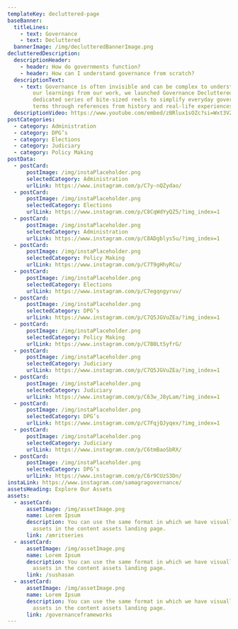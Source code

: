 ```yaml
---
templateKey: decluttered-page
baseBanner:
  titleLines:
    - text: Governance
    - text: Decluttered
  bannerImage: /img/declutteredBannerImage.png
declutteredDescription:
  descriptionHeader:
    - header: How do governments function?
    - header: How can I understand governance from scratch?
  descriptionText:
    - text: Governance is often invisible and can be complex to understand. Leveraging
        our learnings from our work, we launched Governance Decluttered, a
        dedicated series of bite-sized reels to simplify everyday governance
        terms through references from history and real-life experiences.
  descriptionVideo: https://www.youtube.com/embed/zBRlux1sOZc?si=Wxt3VZk_my6ulh8K
postCategories:
  - category: Administration
  - category: DPG’s
  - category: Elections
  - category: Judiciary
  - category: Policy Making
postData:
  - postCard:
      postImage: /img/instaPlaceholder.png
      selectedCategory: Administration
      urlLink: https://www.instagram.com/p/C7y-nQZydao/
  - postCard:
      postImage: /img/instaPlaceholder.png
      selectedCategory: Elections
      urlLink: https://www.instagram.com/p/C8CqWdYyQZ5/?img_index=1
  - postCard:
      postImage: /img/instaPlaceholder.png
      selectedCategory: Administration
      urlLink: https://www.instagram.com/p/C8ADgblys5u/?img_index=1
  - postCard:
      postImage: /img/instaPlaceholder.png
      selectedCategory: Policy Making
      urlLink: https://www.instagram.com/p/C7T9gHhyRCu/
  - postCard:
      postImage: /img/instaPlaceholder.png
      selectedCategory: Elections
      urlLink: https://www.instagram.com/p/C7egqngyruv/
  - postCard:
      postImage: /img/instaPlaceholder.png
      selectedCategory: DPG’s
      urlLink: https://www.instagram.com/p/C7Q5JGVuZEa/?img_index=1
  - postCard:
      postImage: /img/instaPlaceholder.png
      selectedCategory: Policy Making
      urlLink: https://www.instagram.com/p/C7B0LtSyfrG/
  - postCard:
      postImage: /img/instaPlaceholder.png
      selectedCategory: Judiciary
      urlLink: https://www.instagram.com/p/C7Q5JGVuZEa/?img_index=1
  - postCard:
      postImage: /img/instaPlaceholder.png
      selectedCategory: Judiciary
      urlLink: https://www.instagram.com/p/C63w_J8yLam/?img_index=1
  - postCard:
      postImage: /img/instaPlaceholder.png
      selectedCategory: DPG’s
      urlLink: https://www.instagram.com/p/C7FqjQJyqex/?img_index=1
  - postCard:
      postImage: /img/instaPlaceholder.png
      selectedCategory: Judiciary
      urlLink: https://www.instagram.com/p/C6tmBaoSbRX/
  - postCard:
      postImage: /img/instaPlaceholder.png
      selectedCategory: DPG’s
      urlLink: https://www.instagram.com/p/C6r9CUzS3Dn/
instaLink: https://www.instagram.com/samagragovernance/
assetsHeading: Explore Our Assets
assets:
  - assetCard:
      assetImage: /img/assetImage.png
      name: Lorem Ipsum
      description: You can use the same format in which we have visually shown the
        assets in the content assets landing page.
      link: /amritseries
  - assetCard:
      assetImage: /img/assetImage.png
      name: Lorem Ipsum
      description: You can use the same format in which we have visually shown the
        assets in the content assets landing page.
      link: /sushasan
  - assetCard:
      assetImage: /img/assetImage.png
      name: Lorem Ipsum
      description: You can use the same format in which we have visually shown the
        assets in the content assets landing page.
      link: /governanceframeworks
---
```

